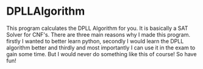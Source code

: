 # DPLLAlgorithm
This program calculates the DPLL Algorithm for you. It is basically a SAT Solver for CNF's. There are three main reasons why I made this program. firstly I wanted to better learn python, secondly I would learn the DPLL algorithm better and thirdly and most importantly I can use it in the exam to gain some time. But I would never do something like this of course! So have fun!
